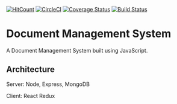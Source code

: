 [![HitCount](http://hits.dwyl.io/nairobley/dms.svg)](http://hits.dwyl.io/nairobley/dms) [![CircleCI](https://circleci.com/gh/NaiRobley/dms/tree/develop.svg?style=svg)](https://circleci.com/gh/NaiRobley/dms/tree/develop) [![Coverage Status](https://coveralls.io/repos/github/NaiRobley/dms/badge.svg?branch=develop)](https://coveralls.io/github/NaiRobley/dms?branch=develop) [![Build Status](https://travis-ci.org/NaiRobley/dms.svg?branch=develop)](https://travis-ci.org/NaiRobley/dms)

# Document Management System
A Document Management System built using JavaScript.

## Architecture
Server: Node, Express, MongoDB

Client: React Redux
